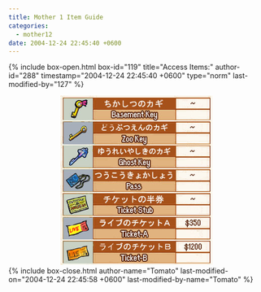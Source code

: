 ```yaml
---
title: Mother 1 Item Guide
categories:
  - mother12
date: 2004-12-24 22:45:40 +0600
---
```

{% include box-open.html box-id="119" title="Access Items:" author-id="288" timestamp="2004-12-24 22:45:40 +0600" type="norm" last-modified-by="127" %}
<center><img src="accessitems.jpg" /></center>
{% include box-close.html author-name="Tomato" last-modified-on="2004-12-24 22:45:58 +0600" last-modified-by-name="Tomato" %}
